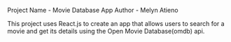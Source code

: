 Project Name - Movie Database App
Author - Melyn Atieno

This project uses React.js to create an app that allows users to search for a movie and get its details using the Open Movie Database(omdb) api.
















